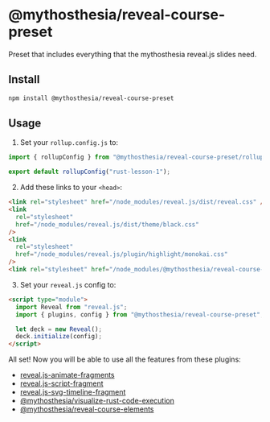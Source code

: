 # @mythosthesia/reveal-course-preset

Preset that includes everything that the mythosthesia reveal.js slides need.

## Install

```bash
npm install @mythosthesia/reveal-course-preset
```

## Usage

1. Set your `rollup.config.js` to:

```js
import { rollupConfig } from "@mythosthesia/reveal-course-preset/rollup.preset.js";

export default rollupConfig("rust-lesson-1");
```

2. Add these links to your `<head>`:

```html
<link rel="stylesheet" href="/node_modules/reveal.js/dist/reveal.css" />
<link
  rel="stylesheet"
  href="/node_modules/reveal.js/dist/theme/black.css"
/>
<link
  rel="stylesheet"
  href="/node_modules/reveal.js/plugin/highlight/monokai.css"
/>
<link rel="stylesheet" href="/node_modules/@mythosthesia/reveal-course-preset/styles.css" />
```

3. Set your `reveal.js` config to:

```html
<script type="module">
  import Reveal from "reveal.js";
  import { plugins, config } from "@mythosthesia/reveal-course-preset";

  let deck = new Reveal();
  deck.initialize(config);
</script>
```

All set! Now you will be able to use all the features from these plugins:

- [reveal.js-animate-fragments](https://npmjs.com/package/reveal.js-animate-fragments)
- [reveal.js-script-fragment](https://npmjs.com/package/reveal.js-script-fragment)
- [reveal.js-svg-timeline-fragment](https://npmjs.com/package/reveal.js-svg-timeline-fragment)
- [@mythosthesia/visualize-rust-code-execution](https://npmjs.com/package/@mythosthesia/visualize-rust-code-execution)
- [@mythosthesia/reveal-course-elements](https://npmjs.com/package/@mythosthesia/reveal-course-elements)
